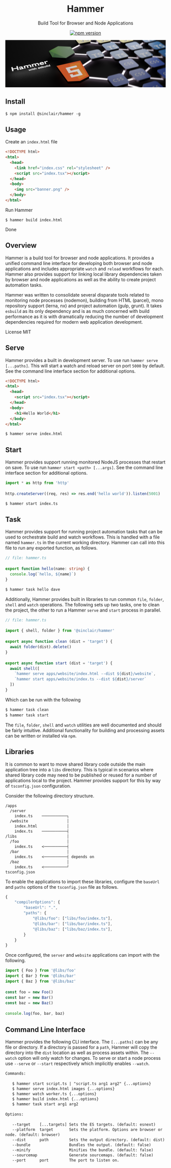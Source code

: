 <div align='center'>

<h1>Hammer</h1>

<p>Build Tool for Browser and Node Applications</p>

[![npm version](https://badge.fury.io/js/%40sinclair%2Fhammer.svg)](https://badge.fury.io/js/%40sinclair%2Fhammer)

<img src="doc/hammer.png" />

</div>

## Install

```shell
$ npm install @sinclair/hammer -g
```

## Usage

Create an `index.html` file
```html
<!DOCTYPE html>
<html>
  <head>
    <link href="index.css" rel="stylesheet" />
    <script src="index.tsx"></script>
  </head>
  <body>
    <img src="banner.png" />
  </body>
</html>
```
Run Hammer
```shell
$ hammer build index.html
```
Done

## Overview

Hammer is a build tool for browser and node applications. It provides a unified command line interface for developing both browser and node applications and includes appropriate `watch` and `reload` workflows for each. Hammer also provides support for linking local library dependencies taken by browser and node applications as well as the ability to create project automation tasks.

Hammer was written to consolidate several disparate tools related to monitoring node processes (nodemon), building from HTML (parcel), mono repository support (lerna, nx) and project automation (gulp, grunt). It takes `esbuild` as its only dependency and is as much concerned with build performance as it is with dramatically reducing the number of development dependencies required for modern web application development.

License MIT

## Serve

Hammer provides a built in development server. To use run `hammer serve [...paths]`. This will start a watch and reload server on port `5000` by default. See the command line interface section for additional options.

```html
<!DOCTYPE html>
<html>
  <head>
    <script src="index.tsx"></script>
  </head>
  <body>
    <h1>Hello World</h1>
  </body>
</html>
```

```bash
$ hammer serve index.html
```

## Start

Hammer provides support running monitored NodeJS processes that restart on save. To use run `hammer start <path> [...args]`. See the command line interface section for additional options.

```typescript
import * as http from 'http'

http.createServer((req, res) => res.end('hello world')).listen(5001)
```
```bash
$ hammer start index.ts
```

## Task

Hammer provides support for running project automation tasks that can be used to orchestrate build and watch workflows. This is handled with a file named `hammer.ts` in the current working directory. Hammer can call into this file to run any exported function, as follows.

```typescript
// file: hammer.ts

export function hello(name: string) {
  console.log(`hello, ${name}`)
}
```
```bash
$ hammer task hello dave
```
Additionally, Hammer provides built in libraries to run common `file`, `folder`, `shell` and `watch` operations. The following sets up two tasks, one to clean the project, the other to run a Hammer `serve` and `start` process in parallel. 

```typescript
// file: hammer.ts

import { shell, folder } from '@sinclair/hammer'

export async function clean (dist = 'target') {
  await folder(dist).delete()
}

export async function start (dist = 'target') {
  await shell([
    `hammer serve apps/website/index.html --dist ${dist}/website`,
    `hammer start apps/website/index.ts --dist ${dist}/server`
  ])
}

```
Which can be run with the following
```bash
$ hammer task clean
$ hammer task start
```
The `file`, `folder`, `shell` and `watch` utilities are well documented and should be fairly intuitive. Additional functionality for building and processing assets can be written or installed via `npm`.

## Libraries

It is common to want to move shared library code outside the main application tree into a `libs` directory. This is typical in scenarios where shared library code may need to be published or reused for a number of applications local to the project. Hammer provides support for this by way of `tsconfig.json` configuration. 

Consider the following directory structure.

```shell
/apps
  /server
    index.ts    ───────────┐
  /website                 │
    index.html             │
    index.ts    ───────────┤ 
/libs                      │
  /foo                     │
    index.ts    <──────────┤
  /bar                     │
    index.ts    <──────────┤ depends on
  /baz                     │
    index.ts    <──────────┘
tsconfig.json
```
To enable the applications to import these libraries, configure the `baseUrl` and `paths` options of the `tsconfig.json` file as follows.

```javascript
{
    "compilerOptions": {
        "baseUrl": ".",
        "paths": {
            "@libs/foo": ["libs/foo/index.ts"],
            "@libs/bar": ["libs/bar/index.ts"],
            "@libs/baz": ["libs/baz/index.ts"],
        }
    }
}
```

Once configured, the `server` and `website` applications can import with the following.

```typescript
import { Foo } from '@libs/foo'
import { Bar } from '@libs/bar'
import { Baz } from '@libs/baz'

const foo = new Foo()
const bar = new Bar()
const baz = new Baz()

console.log(foo, bar, baz)
```

## Command Line Interface

Hammer provides the following CLI interface. The `[...paths]` can be any file or directory. If a directory is passed for a `path`, Hammer will copy the directory into the `dist` location as well as process assets within. The `--watch` option will only watch for changes. To serve or start a node process use `--serve` or `--start` respectively which implicitly enables `--watch`.

```
Commands:

   $ hammer start script.ts | "script.ts arg1 arg2" {...options}
   $ hammer serve index.html images {...options}
   $ hammer watch worker.ts {...options}
   $ hammer build index.html {...options}
   $ hammer task start arg1 arg2

Options:

   --target    [...targets] Sets the ES targets. (default: esnext)
   --platform  target       Sets the platform. Options are browser or node. (default: browser)
   --dist      path         Sets the output directory. (default: dist)
   --bundle                 Bundles the output. (default: false)
   --minify                 Minifies the bundle. (default: false)
   --sourcemap              Generate sourcemaps. (default: false)
   --port      port         The port to listen on.
```